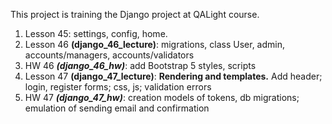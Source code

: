 This project is training the Django project at QALight course.

1. Lesson 45: settings, config, home.
2. Lesson 46 **(django_46_lecture)**: migrations, class User, admin, accounts/managers, accounts/validators
3. HW 46 ***(django_46_hw)***: add Bootstrap 5 styles, scripts
4. Lesson 47 **(django_47_lecture)**: **Rendering and templates.** Add header; login, register forms; css, js; validation errors
5. HW 47 ***(django_47_hw)***: creation models of tokens, db migrations; emulation of sending email and confirmation

